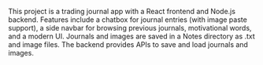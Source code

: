 <!-- Use this file to provide workspace-specific custom instructions to Copilot. For more details, visit https://code.visualstudio.com/docs/copilot/copilot-customization#_use-a-githubcopilotinstructionsmd-file -->

This project is a trading journal app with a React frontend and Node.js backend. Features include a chatbox for journal entries (with image paste support), a side navbar for browsing previous journals, motivational words, and a modern UI. Journals and images are saved in a Notes directory as .txt and image files. The backend provides APIs to save and load journals and images.

